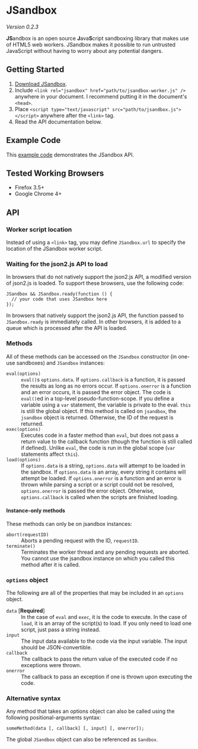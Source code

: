 JSandbox
========

*Version 0.2.3*

<strong>JS</strong>andbox is an open source <strong>J</strong>ava<strong>S</strong>cript
sandboxing library that makes use of HTML5 web workers. JSandbox makes it possible to run
untrusted JavaScript without having to worry about any potential dangers.

Getting Started
---------------

 1. [Download JSandbox][download].
 2. Include `<link rel="jsandbox" href="path/to/jsandbox-worker.js" />` anywhere in your
    document. I recommend putting it in the document's `<head>`.
 3. Place `<script type="text/javascript" src="path/to/jsandbox.js"></script>`
    anywhere after the `<link>` tag.
 4. Read the API documentation below.


  [download]: http://github.com/eligrey/jsandbox/zipball/master


Example Code
------------

This [example code][example] demonstrates the JSandbox API.

  [example]: http://gist.github.com/175160


Tested Working Browsers
-----------------------

* Firefox 3.5+
* Google Chrome 4+


API
---

### Worker script location

Instead of using a `<link>` tag, you may define `JSandbox.url` to specify the location
of the JSandbox worker script.


### Waiting for the json2.js API to load

In browsers that do not natively support the json2.js API, a modified version of json2.js
is loaded. To support these browsers, use the following code:

    JSandbox && JSandbox.ready(function () {
      // your code that uses JSandbox here
    });

In browsers that natively support the json2.js API, the function passed to `JSandbox.ready`
is immediately called. In other browsers, it is added to a queue which is processed after
the API is loaded.


### Methods

All of these methods can be accessed on the `JSandbox` constructor (in one-use sandboxes)
and `JSandbox` instances:

<dl>
  <dt><code>eval(options)</code></dt>
  <dd>
    <code>eval()</code>s <code>options.data</code>. If <code>options.callback</code> is a
    function, it is passed the results as long as no errors occur. If
    <code>options.onerror</code> is a function and an error occurs, it is passed the error
    object. The code is <code>eval()</code>ed in a top-level pseudo-function-scope. If you
    define a variable using a <code>var</code> statement, the variable is private to the
    eval. <code>this</code> is still the global object. If this method is called on
    <code>jsandbox</code>, the <code>jsandbox</code> object is returned. Otherwise, the ID
    of the request is returned.
  </dd>

  <dt><code>exec(options)</code></dt>
  <dd>
    Executes code in a faster method than <code>eval</code>, but does not pass a
    return value to the callback function (though the function is still called if
    defined). Unlike <code>eval</code>, the code is run in the global scope
    (<code>var</code> statements affect <code>this</code>).
  </dd>

  <dt><code>load(options)</code></dt>
  <dd>
    If <code>options.data</code> is a string, <code>options.data</code> will attempt to be
    loaded in the sandbox. If <code>options.data</code> is an array, every string it
    contains will attempt be loaded. If <code>options.onerror</code> is a function and an
    error is thrown while parsing a script or a script could not be resolved,
    <code>options.onerror</code> is passed the error object. Otherwise,
    <code>options.callback</code> is called when the scripts are finished loading.
  </dd>
</dl>

#### Instance-only methods

These methods can only be on jsandbox instances:

<dl>
  <dt><code>abort(requestID)</code></dt>
  <dd>Aborts a pending request with the ID, <code>requestID</code>.</dd>

  <dt><code>terminate()</code></dt>
  <dd>
    Terminates the worker thread and any pending requests are aborted. You cannot use the
    jsandbox instance on which you called this method after it is called.
  </dd>
</dl>

### `options` object

The following are all of the properties that may be included in an `options` object.

<dl>
  <dt><code>data</code> [<strong>Required</strong>]</dt>
  <dd>
    In the case of <code>eval</code> and <code>exec</code>, it is the code to execute. In
    the case of <code>load</code>, it is an array of the script(s) to load. If you only
    need to load one script, just pass a string instead.
  </dd>

  <dt><code>input</code></dt>
  <dd>
    The input data available to the code via the input variable. The input should be
    JSON-convertible.
  </dd>

  <dt><code>callback</code></dt>
  <dd>
    The callback to pass the return value of the executed code if no exceptions were
    thrown.
  </dd>

  <dt><code>onerror</code></dt>
  <dd>The callback to pass an exception if one is thrown upon executing the code.</dd>
</dl>


### Alternative syntax

Any method that takes an options object can also be called using the following
positional-arguments syntax:

    someMethod(data [, callback] [, input] [, onerror]);

The global `JSandbox` object can also be referenced as `Sandbox`.
